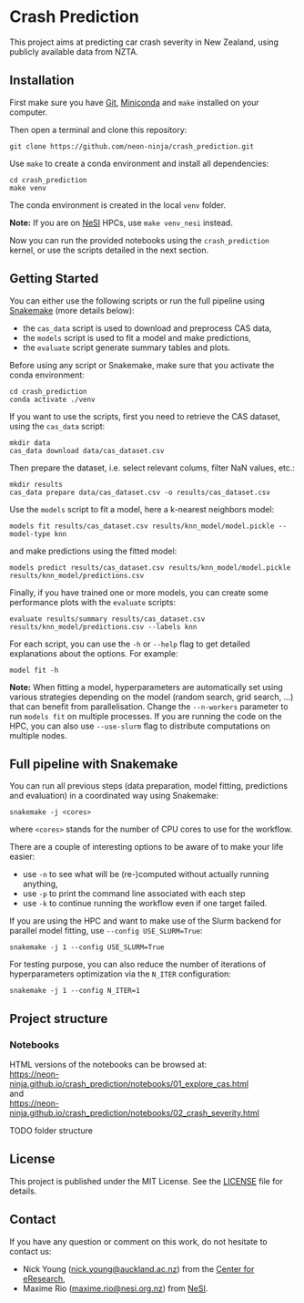 # Crash Prediction

This project aims at predicting car crash severity in New Zealand, using
publicly available data from NZTA.


## Installation

First make sure you have [Git](https://git-scm.com/downloads),
[Miniconda](https://docs.conda.io/en/latest/miniconda.html) and `make` installed
on your computer.

Then open a terminal and clone this repository:
```
git clone https://github.com/neon-ninja/crash_prediction.git
```
Use `make` to create a conda environment and install all dependencies:
```
cd crash_prediction
make venv
```
The conda environment is created in the local `venv` folder.

**Note:** If you are on [NeSI](https://www.nesi.org.nz/) HPCs, use
`make venv_nesi` instead.

Now you can run the provided notebooks using the `crash_prediction` kernel, or
use the scripts detailed in the next section.


## Getting Started

You can either use the following scripts or run the full pipeline using
[Snakemake](https://snakemake.readthedocs.io) (more details below):

- the `cas_data` script is used to download and preprocess CAS data,
- the `models` script is used to fit a model and make predictions,
- the `evaluate` script generate summary tables and plots.

Before using any script or Snakemake, make sure that you activate the conda
environment:
```
cd crash_prediction
conda activate ./venv
```

If you want to use the scripts, first you need to retrieve the CAS dataset,
using the `cas_data` script:
```
mkdir data
cas_data download data/cas_dataset.csv
```

Then prepare the dataset, i.e. select relevant colums, filter NaN values, etc.:
```
mkdir results
cas_data prepare data/cas_dataset.csv -o results/cas_dataset.csv
```

Use the `models` script to fit a model, here a k-nearest neighbors model:
```
models fit results/cas_dataset.csv results/knn_model/model.pickle --model-type knn
```
and make predictions using the fitted model:
```
models predict results/cas_dataset.csv results/knn_model/model.pickle results/knn_model/predictions.csv
```

Finally, if you have trained one or more models, you can create some performance
plots with the `evaluate` scripts:
```
evaluate results/summary results/cas_dataset.csv results/knn_model/predictions.csv --labels knn
```

For each script, you can use the `-h` or `--help` flag to get detailed
explanations about the options. For example:
```
model fit -h
```

**Note:** When fitting a model, hyperparameters are automatically set using various 
strategies depending on the model (random search, grid search, ...) that can
benefit from parallelisation. Change the `--n-workers` parameter to run
`models fit` on multiple processes. If you are running the code on the HPC, you
can also use `--use-slurm` flag to distribute computations on multiple nodes.


## Full pipeline with Snakemake

You can run all previous steps (data preparation, model fitting, predictions
and evaluation) in a coordinated way using Snakemake:
```
snakemake -j <cores>
```
where `<cores>` stands for the number of CPU cores to use for the workflow.

There are a couple of interesting options to be aware of to make your life easier:

- use `-n` to see what will be (re-)computed without actually running anything,
- use `-p` to print the command line associated with each step
- use `-k` to continue running the workflow even if one target failed.

If you are using the HPC and want to make use of the Slurm backend for parallel
model fitting, use `--config USE_SLURM=True`:
```
snakemake -j 1 --config USE_SLURM=True
```

For testing purpose, you can also reduce the number of iterations of
hyperparameters optimization via the `N_ITER` configuration:
```
snakemake -j 1 --config N_ITER=1
```


## Project structure

### Notebooks

HTML versions of the notebooks can be browsed at:  
https://neon-ninja.github.io/crash_prediction/notebooks/01_explore_cas.html  
and  
https://neon-ninja.github.io/crash_prediction/notebooks/02_crash_severity.html  

TODO folder structure


## License

This project is published under the MIT License. See the [LICENSE](LICENSE) file
for details.


## Contact

If you have any question or comment on this work, do not hesitate to contact us:

- Nick Young (nick.young@auckland.ac.nz) from the [Center for eResearch](https://www.eresearch.auckland.ac.nz/),
- Maxime Rio (maxime.rio@nesi.org.nz) from [NeSI](https://www.nesi.org.nz/).
